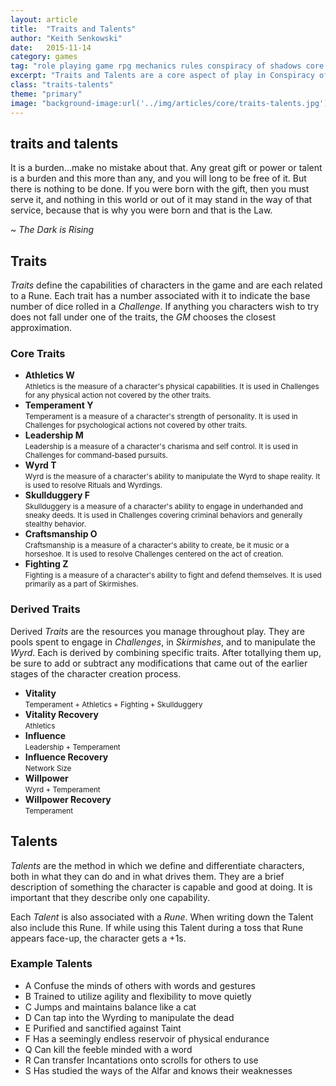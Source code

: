 ```yaml
---
layout: article
title:  "Traits and Talents"
author: "Keith Senkowski"
date:   2015-11-14 
category: games
tag: "role playing game rpg mechanics rules conspiracy of shadows core basics rules traits talents futhark"
excerpt: "Traits and Talents are a core aspect of play in Conspiracy of Shadows. They provide the building blocks for bringing your characters to life."
class: "traits-talents"
theme: "primary"
image: "background-image:url('../img/articles/core/traits-talents.jpg');"
---
```

<section class="header" style="{{page.image}}">
	<div class="content">
	<aside class="span-3 col empty"></aside>
	<div class="span-6 col">
		<h1>traits and talents</h1>
		<p>It is a burden...make no mistake about that. Any great gift or power or talent is a burden and this more than any, and you will long to be free of it. But there is nothing to be done. If you were born with the gift, then you must serve it, and nothing in this world or out of it may stand in the way of that service, because that is why you were born and that is the Law.</p>
		<p class="text-right"><em>~ The Dark is Rising</em></p>
	</div>
	<aside class="span-3 col empty"></aside>	
	</div>
</section>
<section class="continued">
	<div class="content">
		<div class="span-3 col empty"></div>
		<div class="span-6 col">
			<h2>Traits</h2>
		</div>
		<div class="span-3 col empty"></div>
	</div>
	<div class="content">
	<div class="span-3 col empty"></div>
	<div class="span-6 col">
		<p><em>Traits</em> define the capabilities of characters in the game and are each related to a Rune. Each trait has a number associated with it to indicate the base number of dice rolled in a <em>Challenge</em>. If anything you characters wish to try does not fall under one of the traits, the <em>GM</em> chooses the closest approximation.</p>
		<h3>Core Traits</h3>
			<ul class="spaced-list unstyled">
				<li><strong>Athletics <span class="futhark">W</span></strong><br><small>Athletics is the measure of a character's physical capabilities. It is used in Challenges for any physical action not covered by the other traits.</small></li>
				<li><strong>Temperament <span class="futhark">Y</span></strong><br><small>Temperament is a measure of a character's strength of personality. It is used in Challenges for psychological actions not covered by other traits.</small></li>
				<li><strong>Leadership <span class="futhark">M</span></strong><br><small>Leadership is a measure of a character's charisma and self control. It is used in Challenges for command-based pursuits.</small></li>
				<li><strong>Wyrd <span class="futhark">T</span></strong><br><small>Wyrd is the measure of a character's ability to manipulate the Wyrd to shape reality. It is used to resolve Rituals and Wyrdings.</small></li>
					<li><strong>Skullduggery <span class="futhark">F</span></strong><br><small>Skullduggery is a measure of a character's ability to engage in underhanded and sneaky deeds. It is used in Challenges covering criminal behaviors and generally stealthy behavior.</small></li>
					<li><strong>Craftsmanship <span class="futhark">O</span></strong><br><small>Craftsmanship is a measure of a character's ability to create, be it music or a horseshoe. It is used to resolve Challenges centered on the act of creation.</small></li>
					<li><strong>Fighting <span class="futhark">Z</span></strong><br><small>Fighting is a measure of a character's ability to fight and defend themselves. It is used primarily as a part of Skirmishes.</small></li>
			</ul>
		<h3>Derived Traits</h3>
		<p class="first">Derived <em>Traits</em> are the resources you manage throughout play. They are pools spent to engage in <em>Challenges</em>, in <em>Skirmishes</em>, and to manipulate the <em>Wyrd</em>. Each is derived by combining specific traits. After totallying them up, be sure to add or subtract any modifications that came out of the earlier stages of the character creation process.</p>
		<ul class="spaced-list unstyled">
			<li><strong>Vitality</strong><br><small>Temperament + Athletics + Fighting + Skullduggery</small></li>
			<li><strong>Vitality Recovery</strong><br><small>Athletics</small></li>
			<li><strong>Influence</strong><br><small>Leadership + Temperament</small></li>
			<li><strong>Influence Recovery</strong><br><small>Network Size</small></li>
			<li><strong>Willpower</strong><br><small>Wyrd + Temperament</small></li>
			<li><strong>Willpower Recovery</strong><br><small>Temperament</small></li>
		</ul>					
	</div>
	<div class="span-3 col empty"></div>	
	</div>
</section>
<section class="continued">
	<div class="content">
		<div class="span-3 col empty"></div>
		<div class="span-6 col">
			<h2>Talents</h2>
		</div>
		<div class="span-3 col empty"></div>
	</div>
	<div class="content">
	<div class="span-3 col empty"></div>
	<div class="span-6 col">
		<p><em>Talents</em> are the method in which we define and differentiate characters, both in what they can do and in what drives them. They are a brief description of something the character is capable and good at doing. It is important that they describe only one capability.</p>
		<p>Each <em>Talent</em> is also associated with a <em>Rune</em>. When writing down the Talent also include this Rune. If while using this Talent during a toss that Rune appears face-up, the character gets a +1s.</p>		
		<h3>Example Talents</h3>
		<div class="clearfix">
		<ul class="spaced-list">
			<li><span class="futhark">A</span> Confuse the minds of others with words and gestures</li>
			<li><span class="futhark">B</span> Trained to utilize agility and flexibility to move quietly</li>
			<li><span class="futhark">C</span> Jumps and maintains balance like a cat</li>
			<li><span class="futhark">D</span> Can tap into the Wyrding to manipulate the dead</li>
			<li><span class="futhark">E</span> Purified and sanctified against Taint</li>
			<li><span class="futhark">F</span> Has a seemingly endless reservoir of physical endurance</li>
			<li><span class="futhark">Q</span> Can kill the feeble minded with a word</li>
			<li><span class="futhark">R</span> Can transfer Incantations onto scrolls for others to use</li>
			<li><span class="futhark">S</span> Has studied the ways of the Alfar and knows their weaknesses</li>
		</ul>
		<div class="divider"></div>	
	</div>
	<div class="span-3 col empty"></div>	
	</div>
</section>
